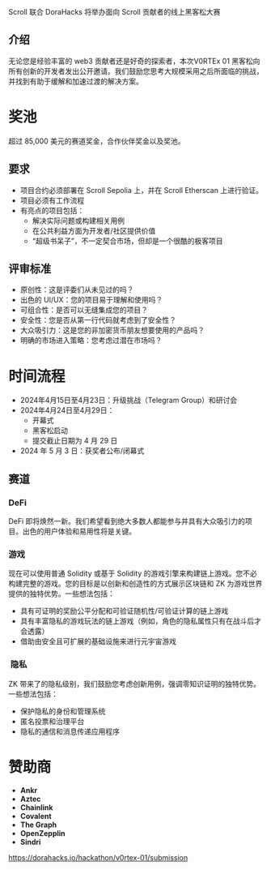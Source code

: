 
Scroll 联合 DoraHacks 将举办面向 Scroll 贡献者的线上黑客松大赛

## **介绍**

无论您是经验丰富的 web3 贡献者还是好奇的探索者，本次V0RTEx 01 黑客松向所有创新的开发者发出公开邀请。我们鼓励您思考大规模采用之后所面临的挑战，并找到有助于缓解和加速过渡的解决方案。

# **奖池**

超过 85,000 美元的赛道奖金，合作伙伴奖金以及奖池。


## **要求**

- 项目合约必须部署在 Scroll Sepolia 上，并在 Scroll Etherscan 上进行验证。
- 项目必须有工作流程
- 有亮点的项目包括：
	- 解决实际问题或构建相关用例
	- 在公共利益方面为开发者/社区提供价值
	- “超级书呆子”，不一定契合市场，但却是一个很酷的极客项目

## **评审标准**

- 原创性：这是评委们从未见过的吗？
- 出色的 UI/UX：您的项目易于理解和使用吗？
- 可组合性：是否可以无缝集成您的项目？
- 安全性：您是否从第一行代码就考虑到了安全性？
- 大众吸引力：这是您的非加密货币朋友想要使用的产品吗？
- 明确的市场进入策略：您考虑过潜在市场吗？


# **时间流程**

- 2024年4月15日至4月23日：升级挑战（Telegram Group）和研讨会
- 2024年4月24日至4月29日：
	- 开幕式
	- 黑客松启动
	- 提交截止日期为 4 月 29 日
- 2024 年 5 月 3 日：获奖者公布/闭幕式

## **赛道**

### **DeFi**
DeFi 即将焕然一新。我们希望看到绝大多数人都能参与并具有大众吸引力的项目。出色的用户体验和易用性将是关键。

### **游戏**
现在可以使用普通 Solidity 或基于 Solidity 的游戏引擎来构建链上游戏。您不必构建完整的游戏。您的目标是以创新和创造性的方式展示区块链和 ZK 为游戏世界提供的独特优势。一些想法包括：

- 具有可证明的奖励公平分配和可验证随机性/可验证计算的链上游戏
- 具有丰富隐私的游戏玩法的链上游戏（例如，角色的隐私属性只有在战斗后才会透露）
- 借助由安全且可扩展的基础设施来进行元宇宙游戏

###  **隐私**
ZK 带来了的隐私级别，我们鼓励您考虑创新用例，强调零知识证明的独特优势。一些想法包括：
- 保护隐私的身份和管理系统
- 匿名投票和治理平台
- 隐私的通信和消息传递应用程序


# **赞助商**

- **Ankr**
- **Aztec**
- **Chainlink**
- **Covalent**
- **The Graph**
- **OpenZepplin**
- **Sindri**



https://dorahacks.io/hackathon/v0rtex-01/submission